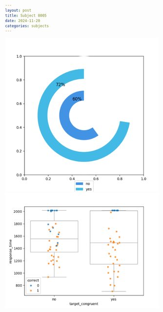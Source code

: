 ```yaml
---
layout: post
title: Subject 8005
date: 2024-11-20
categories: subjects
---
```


![](data/8005/run-5/8005_accuracy_target_congruence.png)
![](data/8005/run-5/8005_rt_congruence.png)
